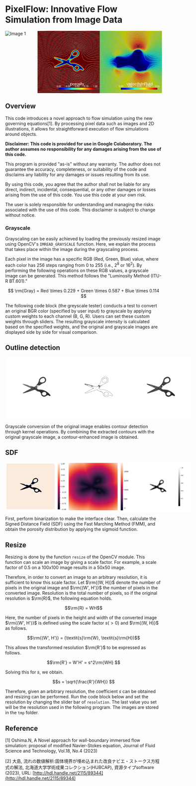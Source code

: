 # PixelFlow: Innovative Flow Simulation from Image Data

<div style="display: flex; flex-direction: row;">
    <img src="figures/original.png" alt="Image 1" style="width: 200px; height: 200px;">
    <img src="figures/porosity.png" alt="Image 1" style="width: 200px; height: 200px;">
    <img src="figures/velocityInFluid.png" alt="Image 2" style="width: 200px; height: 200px;">
</div>

## Overview

This code introduces a novel approach to flow simulation using the new governing equations[1]. By processing pixel data such as images and 2D illustrations, it allows for straightforward execution of flow simulations around objects. 

**Disclaimer: This code is provided for use in Google Colaboratory. The author assumes no responsibility for any damages arising from the use of this code.**

This program is provided "as-is" without any warranty. The author does not guarantee the accuracy, completeness, or suitability of the code and disclaims any liability for any damages or issues resulting from its use.

By using this code, you agree that the author shall not be liable for any direct, indirect, incidental, consequential, or any other damages or losses arising from the use of this code. You use this code at your own risk.

The user is solely responsible for understanding and managing the risks associated with the use of this code. This disclaimer is subject to change without notice.

### Grayscale

Grayscaling can be easily achieved by loading the previously resized image using OpenCV's `IMREAD_GRAYSCALE` function. Here, we explain the process that takes place within the image during the grayscaling process.

Each pixel in the image has a specific RGB (Red, Green, Blue) value, where each color has 256 steps ranging from 0 to 255 (i.e., $2^8$ or $16^2$). By performing the following operations on these RGB values, a grayscale image can be generated. This method follows the "Luminosity Method (ITU-R BT.601)."

$$ \rm{Gray} = Red \times 0.229 + Green \times 0.587 + Blue \times 0.114 $$

The following code block (the greyscale tester) conducts a test to convert an original BGR color (specified by user input) to grayscale by applying custom weights to each channel (B, G, R). Users can set these custom weights through sliders. The resulting grayscale intensity is calculated based on the specified weights, and the original and grayscale images are displayed side by side for visual comparison.

## Outline detection

<div style="display: flex; flex-direction: row;">
    <img src="figures/gray.png" alt="Image 1" style="width: 200px; height: 200px;">
    <img src="figures/outline.png" alt="Image 1" style="width: 200px; height: 200px;">
    <img src="figures/com.png" alt="Image 2" style="width: 200px; height: 200px;">
</div>

Grayscale conversion of the original image enables contour detection through kernel operations. By combining the extracted contours with the original grayscale image, a contour-enhanced image is obtained.

## SDF

<div style="display: flex; flex-direction: row;">
    <img src="figures/phi.png" alt="Image 1" style="width: 200px; height: 160px;">
    <img src="figures/sd.png" alt="Image 1" style="width: 200px; height: 160px;">
    <img src="figures/porosity_image.png" alt="Image 2" style="width: 200px; height: 160px;">
</div>

First, perform binarization to make the interface clear. Then, calculate the Signed Distance Field (SDF) using the Fast Marching Method (FMM), and obtain the porosity distribution by applying the sigmoid function.

## Resize

Resizing is done by the function `resize` of the OpenCV module. This function can scale an image by giving a scale factor. For example, a scale factor of 0.5 on a 100x100 image results in a 50x50 image.

Therefore, in order to convert an image to an arbitrary resolution, it is sufficient to know this scale factor. Let $\rm{(W, H)}$ denote the number of pixels in the original image and $\rm{(W', H')}$ the number of pixels in the converted image. Resolution is the total number of pixels, so if the original resolution is $\rm{R}$, the following equation holds.

$$\rm{R} = WH$$

Here, the number of pixels in the height and width of the converted image $\rm{(W', H')}$ is defined using the scale factor $s( > 0)$ and $\rm{(W, H)}$ as follows.

$$\rm{(W', H')} = (\textit{s}\rm{W}, \textit{s}\rm{H})$$

This allows the transformed resolution $\rm{R'}$ to be expressed as follows.

$$\rm{R'} = W'H' = s^2\rm{WH} $$

Solving this for $s$, we obtain.

$$s = \sqrt{\frac{R'}{WH}} $$

Therefore, given an arbitrary resolution, the coefficient $s$ can be obtained and resizing can be performed. Run the code block below and set the resolution by changing the slider bar of `resolution`. The last value you set will be the resolution used in the following program. The images are stored in the `tmp` folder.

## Reference

[1] Oshima.N, A Novel approach for wall-boundary immersed flow simulation: proposal of modified Navier-Stokes equation, Journal of Fluid Science and Technology, Vol.18, No.4 (2023)

[2] 大島, 流れの数値解析:固体境界が埋め込まれた改良ナビエ・ストークス方程式の解法, 北海道大学学術成果コレクション(HUBCAP), 資源タイプsoftware (2023), URL: [http://hdl.handle.net/2115/89344](http://hdl.handle.net/2115/89344)
